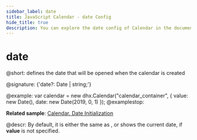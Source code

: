 ```yaml
---
sidebar_label: date
title: JavaScript Calendar - date Config
hide_title: true
description: You can explore the date config of Calendar in the documentation of the DHTMLX JavaScript UI library. Browse developer guides and API reference, try out code examples and live demos, and download a free 30-day evaluation version of DHTMLX Suite 7.
---
```

 
# date

@short: defines the date that will be opened when the calendar is created

@signature: {'date?: Date | string;'}

@example:
var calendar = new dhx.Calendar("calendar_container", {
    value: new Date(),
    date: new Date(2019, 0, 1)
});
@examplestop:

**Related sample**: [Calendar. Date Initialization](https://snippet.dhtmlx.com/fyg6l65t)

@descr:
By default, it is either the same as [](calendar/api/calendar_value_config.md), or shows the current date, if **value** is not specified.

[comment]: # (@relatedapi: calendar/api/calendar_value_config.md)

[comment]: # (@related: calendar/how_to_start.md#initialize-calendar calendar/configuring.md#initialcalendardate)
